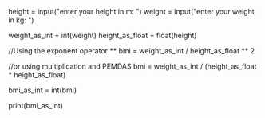 height = input("enter your height in m: ")
weight = input("enter your weight in kg: ")

weight_as_int = int(weight)
height_as_float = float(height)

//Using the exponent operator **
bmi = weight_as_int / height_as_float ** 2

//or using multiplication and PEMDAS
bmi = weight_as_int / (height_as_float * height_as_float)

bmi_as_int = int(bmi)

print(bmi_as_int)
